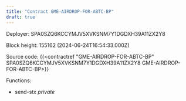 ```yaml
---
title: "Contract GME-AIRDROP-FOR-ABTC-BP"
draft: true
---
```

Deployer: SPA0SZQ6KCCYMJV5XVKSNM7Y1DGDXH39A11ZX2Y8


 



Block height: 155162 (2024-06-24T16:54:33.000Z)

Source code: {{<contractref "GME-AIRDROP-FOR-ABTC-BP" SPA0SZQ6KCCYMJV5XVKSNM7Y1DGDXH39A11ZX2Y8 GME-AIRDROP-FOR-ABTC-BP>}}

Functions:

* send-stx _private_
